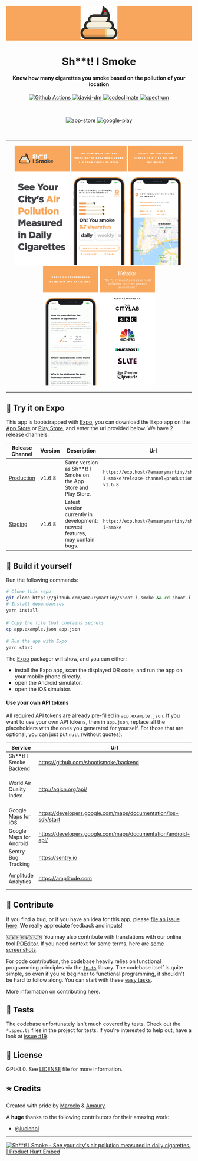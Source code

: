 <p align="center" style="background-color: #F8A65D;">
    <img alt="oss image" src="./assets/logos/transparent/transparent@3x.png" width="100px">
    <h1 align="center">Sh**t! I Smoke</h1>
</p>
<h4 align="center">Know how many cigarettes you smoke based on the pollution of your location</h4>

<p align="center">
  <a href="https://github.com/amaurymartiny/shoot-i-smoke/actions">
    <img alt="Github Actions" src="https://github.com/amaurymartiny/shoot-i-smoke/workflows/CI/badge.svg" />
  </a>
  <a href="https://david-dm.org/amaurymartiny/shoot-i-smoke">
    <img alt="david-dm" src="https://img.shields.io/david/amaurymartiny/shoot-i-smoke.svg" />
  </a>
  <a href="https://codeclimate.com/github/amaurymartiny/shoot-i-smoke/maintainability">
    <img alt="codeclimate" src="https://api.codeclimate.com/v1/badges/9fc8ebb000978f14b6d0/maintainability" />
  </a>
  <a href="https://spectrum.chat/shootismoke">
    <img alt="spectrum" src="https://withspectrum.github.io/badge/badge.svg" />
  </a>
</p>

<br />

<p align="center">
  <a href="https://itunes.apple.com/us/app/s-i-smoke/id1365605567?mt=8">
    <img alt="app-store" src="https://shootismoke.github.io/assets/images/app-store.png" />
  </a>
  <a href="https://play.google.com/store/apps/details?id=com.shitismoke.app">
    <img alt="google-play" src="https://shootismoke.github.io/assets/images/play-store.png" />
  </a>
</p>

<br />

---

<p align="center">
  <img src="./assets/screenshots/ios/iPhone-X-1.png" alt="screenshot-1" width="150">
  <img src="./assets/screenshots/ios/iPhone-X-2.png" alt="screenshot-2" width="150">
  <img src="./assets/screenshots/ios/iPhone-X-3.png" alt="screenshot-3" width="150">
  <img src="./assets/screenshots/ios/iPhone-X-4.png" alt="screenshot-4" width="150">
  <img src="./assets/screenshots/ios/iPhone-X-5.png" alt="screenshot-5" width="150">
</p>

---

## :iphone: Try it on Expo

This app is bootstrapped with [Expo](https://expo.io), you can download the Expo app on the [App Store](https://itunes.apple.com/us/app/expo-client/id982107779) or [Play Store](https://play.google.com/store/apps/details?id=host.exp.exponent), and enter the url provided below. We have 2 release channels:

| Release Channel                                                                               | Version | Description                                                                 | Url                                                                               |
| --------------------------------------------------------------------------------------------- | ------- | --------------------------------------------------------------------------- | --------------------------------------------------------------------------------- |
| [Production](https://exp.host/@amaurymartiny/shoot-i-smoke?release-channel=production-v1.6.8) | v1.6.8  | Same version as Sh\*\*t! I Smoke on the App Store and Play Store.           | `https://exp.host/@amaurymartiny/shoot-i-smoke?release-channel=production-v1.6.8` |
| [Staging](https://exp.host/@amaurymartiny/shoot-i-smoke)                                      | v1.6.8  | Latest version currently in development: newest features, may contain bugs. | `https://exp.host/@amaurymartiny/shoot-i-smoke`                                   |

## :hammer: Build it yourself

Run the following commands:

```bash
# Clone this repo
git clone https://github.com/amaurymartiny/shoot-i-smoke && cd shoot-i-smoke
# Install dependencies
yarn install

# Copy the file that contains secrets
cp app.example.json app.json

# Run the app with Expo
yarn start
```

The [Expo](https://expo.io) packager will show, and you can either:

-   install the Expo app, scan the displayed QR code, and run the app on your mobile phone directly.
-   open the Android simulator.
-   open the iOS simulator.

#### Use your own API tokens

All required API tokens are already pre-filled in `app.example.json`. If you want to use your own API tokens, then in `app.json`, replace all the placeholders with the ones you generated for yourself. For those that are optional, you can just put `null` (without quotes).

| Service                  | Url                                                            | Comments                                                                    |
| ------------------------ | -------------------------------------------------------------- | --------------------------------------------------------------------------- |
| Sh\*\*t! I Smoke Backend | https://github.com/shootismoke/backend                         | Required. Pre-filled with a staging token.                                  |
| World Air Quality Index  | http://aqicn.org/api/                                          | Required. You can use the public one in `app.example.json` for development. |
| Google Maps for iOS      | https://developers.google.com/maps/documentation/ios-sdk/start | Optional in development.                                                    |
| Google Maps for Android  | https://developers.google.com/maps/documentation/android-api/  | Optional in development.                                                    |
| Sentry Bug Tracking      | https://sentry.io                                              | Optional.                                                                   |
| Amplitude Analytics      | https://amplitude.com                                          | Optional. Note: we **never** track PII.                                     |

## :raising_hand: Contribute

If you find a bug, or if you have an idea for this app, please [file an issue here](https://github.com/amaurymartiny/shoot-i-smoke/issues). We really appreciate feedback and inputs!

🇬🇧🇫🇷🇪🇸🇨🇳 You may also contribute with translations with our online tool [POEditor](https://poeditor.com/join/project/iEsj0CSPGX). If you need context for some terms, here are [some screenshots](https://nx1394.your-storageshare.de/s/grS6CZJGapRSH6i).

For code contribution, the codebase heavily relies on functional programming principles via the [`fp-ts`](https://github.com/gcanti/fp-ts) library. The codebase itself is quite simple, so even if you're beginner to functional programming, it shouldn't be hard to follow along. You can start with these [easy tasks](https://github.com/amaurymartiny/shoot-i-smoke/issues?q=is%3Aissue+is%3Aopen+label%3A%22good+first+issue%22).

More information on contributing [here](./CONTRIBUTING.md).

## :microscope: Tests

The codebase unfortunately isn't much covered by tests. Check out the `*.spec.ts` files in the project for tests. If you're interested to help out, have a look at [issue #19](https://github.com/amaurymartiny/shoot-i-smoke/issues/19).

## :newspaper: License

GPL-3.0. See [LICENSE](./LICENSE) file for more information.

## :star: Credits

Created with pride by [Marcelo](http://www.marcelocoelho.cc) & [Amaury](https://www.toptal.com/resume/amaury-martiny#utilize-unreal-developers-today).

A **huge** thanks to the following contributors for their amazing work:

-   [@lucienbl](https://github.com/lucienbl)

---

<a href="https://www.producthunt.com/posts/sh-t-i-smoke?utm_source=badge-featured&utm_medium=badge&utm_souce=badge-sh-t-i-smoke" target="_blank"><img src="https://api.producthunt.com/widgets/embed-image/v1/featured.svg?post_id=126582&theme=light" alt="Sh**t! I Smoke - See your city's air pollution measured in daily cigarettes. | Product Hunt Embed" style="width: 250px; height: 54px;" width="250px" height="54px" /></a>
